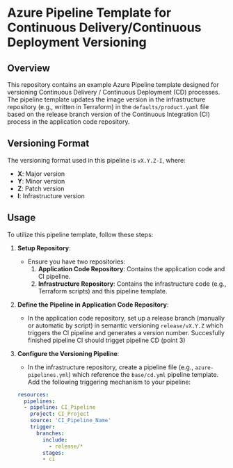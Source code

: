 # Azure Pipeline Template for Continuous Delivery/Continuous Deployment Versioning

## Overview

This repository contains an example Azure Pipeline template designed for versioning Continuous Delivery / Continuous Deployment (CD) processes. The pipeline template updates the image version in the infrastructure repository (e.g., written in Terraform) in the `defaults/product.yaml` file based on the release branch version of the Continuous Integration (CI) process in the application code repository.

## Versioning Format

The versioning format used in this pipeline is `vX.Y.Z-I`, where:
- **X**: Major version
- **Y**: Minor version
- **Z**: Patch version
- **I**: Infrastructure version

## Usage

To utilize this pipeline template, follow these steps:

1. **Setup Repository**:
   - Ensure you have two repositories:
     1. **Application Code Repository**: Contains the application code and CI pipeline.
     2. **Infrastructure Repository**: Contains the infrastructure code (e.g., Terraform scripts) and this pipeline template.

2. **Define the Pipeline in Application Code Repository**:
   - In the application code repository, set up a release branch (manually or automatic by script) in semantic versioning `release/vX.Y.Z` which triggers the CI pipeline and generates a version number. Succesfully finished pipeline CI should trigget pipeline CD (point 3)

3. **Configure the Versioning Pipeline**:
   - In the infrastructure repository, create a pipeline file (e.g., `azure-pipelines.yml`) which reference the `base/cd.yml` pipeline template.  Add the following triggering mechanism to your pipeline:

   ```yaml
   resources:
     pipelines:
     - pipeline: CI_Pipeline
       project: CI_Project
       source: 'CI_Pipeline_Name'
       trigger:
         branches:
           include:
             - release/*
           stages:
           - ci
